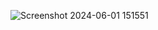 ![Screenshot 2024-06-01 151551](https://github.com/botirbkovmuhammad/New-folder--2-/assets/171014056/e0878d02-68df-475e-b73a-d4453714a7d5)
